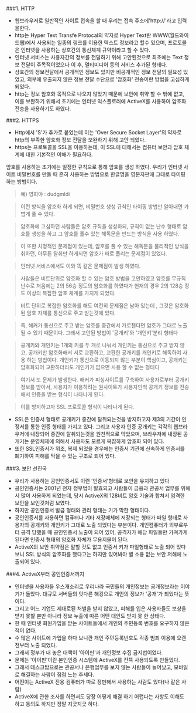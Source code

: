 

###1. HTTP
* 웹브라우저로 일반적인 사이트 접속을 할 때 우리는 접속 주소에'http://'라고 입력을한다. 
* http는 Hyper Text Transfe Protocal의 약자로 Hyper Text란  WWW(월드와이드웹)에서 사용되는 일종의 링크를 이용한 텍스트 정보라고 할수 있으며, 프로토콜은 인터넷을 사용하는 상호간의 통신체계 규약이라고 할 수 있다.
* 인터넷 서비스는 사용자간의 정보를 전달하기 위해 고안된것으로 최초에는 Text 정보 전달이 주목적이었으나 이 후, 멀티미디어 등의 서비스 추가된 형태다.
* 상호간의 정보전달에서 공개적인 정보도 있지만 비공개적인 정보 전달의 필요성 있었고, 외부에 유출되지 않은 정보 전달 수단으로 '암호화' 전송이란 방법을 고심하게 되었다.
* http는 정보 암호화 목적으로 나오지 않았기 때문에 보안에 취약 할 수 밖에 없고, 이를 보완하기 위해서 초기에는 인터넷 익스플로러에 ActiveX를 사용하여 암호화 전송을 사용하기도 하였다. 

###2. HTTPS
* Http에서 'S'가 추가로 붙었는데 이는 'Over Secure Socket Layer'의 약자로 http의 부족한 암호화 정보 전달을 보완하기 위해 고안 되었다. 
* https는 프로토콜을 SSL을 이용하는데, 이 SSL에 대해서는 컴퓨터 보안과 암호 체계에 대한 기본적인 이해가 필요하다.

>
암호를 사용하는 초기에는 일정한 규칙으로 통해 암호를 생성 하였다. 우리가 인터넷 사이트 비밀번호를 만들 때 흔히 사용하는 방법으로 한글명을 영문자판에 그대로 타이핑 하는 방법이다. 

>예) 영희야 : dudgmldi

>이런 방식을 암호화 하게 되면, 비밀번호 생성 규칙인 타이핑 방법만 알아내면 가볍게 풀 수 있다. 

>암호화에 고심하던 사람들은 암호 규칙을 생성하되, 규칙이 없는 난수 형태로 암호를 생성을 하고 그 암호를 풀수 있는 해독문을 만드는 방식을 사용 하였다.

>이 또한 치명적인 문제점이 있는데, 암호를 풀 수 있는 해독문을 물리적인 방식을 취하던, 아무튼 탈취만 하게되면 암호가 바로 풀리는 문제점이 있었다.

>인터넷 서비스에서도 이와 똑 같은 문제점이 발생 하였다. 

>사람들은 비트단위로 암호화 할 수 있는 암호 방법을 고안하였고 암호를 무규칙 난수로 처음에는 2의 56승 정도의 암호화를 하였다가 현재의 경우 2의 128승 정도 이상의 복잡한 암호 체계를 가지게 되었다.

>비트 단위로 복잡한 암호화를 해도 여전히 문제점은 남아 있는데 , 그것은 암호화된 암호 자체를 통신으로 주고 받는것에 있다.

>즉, 해커가 통신으로 주고 받는 암호를 중간에서 가로챈다면 암호가 그대로 노출 될 수 있기 때문이다. 그래서 고안된 방법이 '공개키'와 '개인키'분리 형태다

>공개키와 개인키는 1개의 키를 두 개로 나눠서 개인키는 통신으로 주고 받지 않고, 공개키만 암호화해서 서로 교환하고, 교환한 공개키를 개인키로 해독하여 사용 하는 벙법이다. 개인키가 통신으로 이동되지 않는 부분이 핵심이고, 공개키는 암호화되어 교환하더라도 개인키가 없으면 사용 할 수 없는 형태다

>여기서 또 문제가 발생한다. 해커가 피싱사이트를 구축하여 사용자로부터 공개키 정보를 받아서, 사용자가 이용하려는 원사이트가 사용자인척 공개키 정보를 전송해서 인증을 받는 형식이 나타나게 된다. 

>이를 방지하고자 SSL 프로토콜 형식이 나타나게 된다.

* SSL은 인증서 형태로 공개키가 중간에 탈취되는것을 방지하고자 제3의 기간이 인정서를 통한 인증 형태를 가지고 있다. 그리고 사용자 인증 공개키는 각각의 웹브라우저에 내장되어 중간에 탈취되는것을 원천적으로 막았으며, 브라우저에 내장된 공개키는 운영체제에 의해서 사용자도 모르게 복잡하게 암호화 되어 있다.
* 또한 SSL인증서가 위조, 복제 되었을 경우에는 인증서 기관에 신속하게 인증서를 폐기하여 피해를 막을 수 있는 구조로 되어 있다. 

###3. 보안 선진국 
* 우리가 사용하는 공인인증서도 이런 '인증서'형태로 보안을 유지하고 있다
* 공인인증서는 2001년 전자 정부법이 발효되고 사람들이 금융과 관공서 업무를 위해서 많이 사용하게 되었는데, 당시 ActiveX의 128비트 암호 기술과 합쳐서 엄격한 보안을 보인것처럼 보였다. 
* 하지만 공인인증서 발급 형태와 관리 형태는 기가 막한 형태이다. 
* 공인인증서를 사용하면 컴퓨터나 기타 저장매체에 저장되는 형태가 파일 형태로 사용자의 공개키와 개인키가 그대로 노출 되었다는 부분이다. 개인컴퓨터가 외부로부터 공격 당했을 때 공인인증서 노출이 되어 있어, 공격자가 해당 파일들만 가져가게 된다면 인증서 형태의 암호화 자체가 무용지물이 된다. 
* ActiveX의 보안 취약점은 말할 것도 없고 인증서 키가 파일형태로 노출 되어 있다보니 SSL 방식의 암호화를 했다고는 하지만 있어봐야 별 소용 없는 보안 저해에 노출되어 있다.

###4. ActiveX부터 공인인증서까지
* 인터넷을 사용자들 우스개소리로 우리나라 국민들의 개인정보는 공개정보라는 이야기가 돌았다. 대규모 서버들의 잇다른 해킹으로 개인의 정보가 '공개'가 되었다는 뜻이다. 
* 그리고 어느 기업도 제대로된 처벌을 받지 않았고, 피해를 입은 사용자들도 보상을 받지 못할 뿐만 아니라 정보 누출에 따른 어떤 대안도 받지 못 한 상태다.
* 한 때 인터넷 회원가입을 받는 사이트들에서 개인의 주민등록 번호를 요구하지 않은적이 없다. 
* 수 많은 사이트에 가입을 하다 보니깐 개인 주민등록번호도 각종 범죄 이용에 오랜 전부터 노출 되었다.
* 그래서 정부가 내 놓은 대책이 '아이핀'과 개인정보 수집 금지법이었다. 
* 문제는 '아이핀'이란 본인인증 시스템에 ActiveX를 잔뜩 사용되도록 만들었다. 
* 그래서 데스크탑으로는 관공서나 은행업무를 보지 않는 사람들이 늘어났고, 모바일로 해결하는 사람이 점점 느는 추세다. 
* 어떤이는 ActiveX 전용 컴퓨터가 따로 장만해서 사용하는 사람도 있다(나 같은 사람)
* ActiveX에 관한 조사를 하면서도 당장 어떻게 해결 하기 어렵다는 사항도 이해도 하고 동의도 하지만 정말 지긋지긋 하다. 